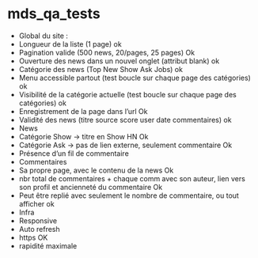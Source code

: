 # mds_qa_tests
 
-	Global du site :
  -	Longueur de la liste (1 page)  ok
  -	Pagination valide (500 news, 20/pages, 25 pages) Ok
  -	Ouverture des news dans un nouvel onglet (attribut blank) ok
  -	Catégorie des news (Top New Show Ask Jobs) ok
  -	Menu accessible partout (test boucle sur chaque page des catégories) ok
  -	Visibilité de la catégorie actuelle (test boucle sur chaque page des catégories) ok
  -	Enregistrement de la page dans l’url Ok
  -	Validité des news (titre source score user date commentaires) ok 
-	News
  -	Catégorie Show -> titre en Show HN Ok
  -	Catégorie Ask -> pas de lien externe, seulement commentaire Ok
  -	Présence d’un fil de commentaire
-	Commentaires
  -	Sa propre page, avec le contenu de la news Ok
  -	nbr total de commentaires + chaque comm avec son auteur, lien vers son profil et ancienneté du commentaire Ok
  -	Peut être replié avec seulement le nombre de commentaire, ou tout afficher ok
-	Infra 
  -	Responsive
  -	Auto refresh
  -	https OK
  -	rapidité maximale

